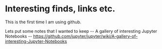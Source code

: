 # Interesting finds, links etc.
This is the first time I am using github.

Lets put some notes that I wanted to keep 
-- A gallery of interesting Jupyter Notebooks -- 
https://github.com/jupyter/jupyter/wiki/A-gallery-of-interesting-Jupyter-Notebooks
